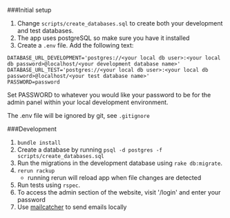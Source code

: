 ###Initial setup
1. Change `scripts/create_databases.sql` to create both your development and test databases.
1. The app uses postgreSQL so make sure you have it installed
1. Create a `.env` file. Add the following text:

```
DATABASE_URL_DEVELOPMENT='postgres://<your local db user>:<your local db password>@localhost/<your development database name>'
DATABASE_URL_TEST='postgres://<your local db user>:<your local db password>@localhost/<your test database name>'
PASSWORD=password
```

Set PASSWORD to whatever you would like your password to be for the admin panel within your local development environment.

The .env file will be ignored by git, see `.gitignore`

###Development
1. `bundle install`
1. Create a database by running `psql -d postgres -f scripts/create_databases.sql`
1. Run the migrations in the development database using `rake db:migrate`.
1. `rerun rackup`
    * running rerun will reload app when file changes are detected
1. Run tests using `rspec`.
1. To access the admin section of the website, visit '/login' and enter your password
1. Use <a href="https://github.com/sj26/mailcatcher">mailcatcher</a> to send emails locally
